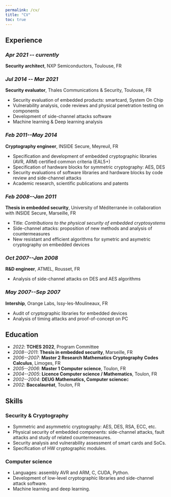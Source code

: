 ```yaml
---
permalink: /cv/
title: "CV"
toc: true
---
```


<!--- 
Here are PDF versions of my [CV (english)]({{ site.baseurl}}/docs/CV_Alexandre_Venelli_EN.pdf) & [CV (french)]({{ site.baseurl}}/docs/CV_Alexandre_Venelli_FR.pdf).
--->

## Experience

### _Apr 2021 -- currently_
**Security architect**, NXP Semiconductors, Toulouse, FR

### _Jul 2014 -- Mar 2021_
**Security evaluator**, Thales Communications & Security, Toulouse, FR
- Security evaluation of embedded products: smartcard, System On Chip
- Vulnerability analysis, code reviews and physical penetration testing on components
- Development of side-channel attacks software
- Machine learning & Deep learning analysis

### _Feb 2011--May 2014_
**Cryptography engineer**, INSIDE Secure, Meyreuil, FR
- Specification and development of embedded cryptographic libraries (AVR, ARM) certified common criteria (EAL5+)
- Specification of hardware blocks for symmetric cryptography: AES, DES
- Security evaluations of software libraries and hardware blocks by code review and side-channel attacks
- Academic research, scientific publications and patents

### _Feb 2008--Jan 2011_
**Thesis in embedded security**, University of Méditerranée in collaboration with INSIDE Secure, Marseille, FR
- Title: _Contributions to the physical security of embedded cryptosystems_
- Side-channel attacks: proposition of new methods and analysis of countermeasures
- New resistant and efficient algorithms for symetric and asymetric cryptography on embedded devices

### _Oct 2007--Jan 2008_
**R&D engineer**, ATMEL, Rousset, FR
- Analysis of side-channel attacks on DES and AES algorithms

### _May 2007--Sep 2007_
**Intership**, Orange Labs, Issy-les-Moulineaux, FR
- Audit of cryptographic libraries for embedded devices
- Analysis of timing attacks and proof-of-concept on PC


## Education

- _2022_: **TCHES 2022**, Program Committee
- _2008--2011_: **Thesis in embedded security**, Marseille, FR
- _2006--2007_: **Master 2 Research Mathematics Cryptography Codes Calculus**, Limoges, FR
- _2005--2006_: **Master 1 Computer science**, Toulon, FR
- _2004--2005_: **Licence Computer science / Mathematics**, Toulon, FR
- _2002--2004_: **DEUG Mathematics, Computer science**c
- _2002_: **Baccalauréat**, Toulon, FR

## Skills

### Security & Cryptography
- Symmetric and asymmetric cryptography: AES, DES, RSA, ECC, etc.
- Physical security of embedded components: side-channel attacks, fault attacks and study of related countermeasures.
- Security analysis and vulnerability assessment of smart cards and SoCs.
- Specification of HW cryptographic modules.

### Computer science
- Languages: assembly AVR and ARM, C, CUDA, Python.
- Development of low-level cryptographic libraries and side-channel attack software.
- Machine learning and deep learning.
